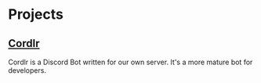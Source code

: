 # Projects

## [Cordlr](https://github.com/Devcord/cordlr)

Cordlr is a Discord Bot written for our own server. It's a more mature bot for developers.
